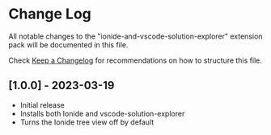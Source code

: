 # Change Log

All notable changes to the "ionide-and-vscode-solution-explorer" extension pack will be documented in this file.

Check [Keep a Changelog](http://keepachangelog.com/) for recommendations on how to structure this file.

## [1.0.0] - 2023-03-19

- Initial release
- Installs both Ionide and vscode-solution-explorer
- Turns the Ionide tree view off by default
